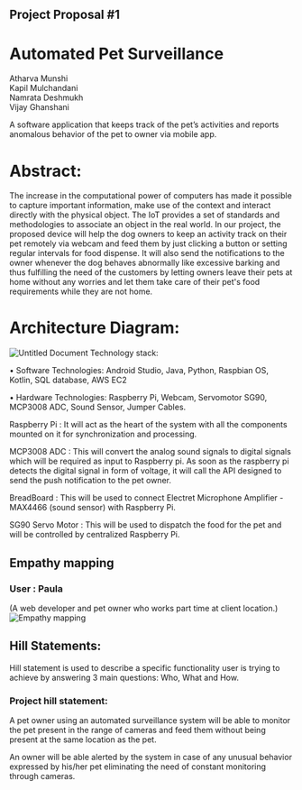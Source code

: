 ## Project Proposal #1

# Automated Pet Surveillance

Atharva Munshi        
Kapil Mulchandani  	    
Namrata Deshmukh           
Vijay Ghanshani

A software application that keeps track of the pet’s activities and reports anomalous behavior of the pet to owner via mobile app. 

# Abstract:
The increase in the computational power of computers has made it possible to capture important information, make use of the context and interact directly with the physical object. The IoT provides a set of standards and methodologies to associate an object in the real world. In our project, the proposed device will help the dog owners to keep an activity track on their pet remotely via webcam and feed them by just clicking a button or setting regular intervals for food dispense. It will also send the notifications to the owner whenever the dog behaves abnormally like excessive barking and thus fulfilling the need of the customers by letting owners leave their pets at home without any worries and let them take care of their pet's food requirements while they are not home.

# Architecture Diagram:
![Untitled Document](https://user-images.githubusercontent.com/33183783/66629690-648cc380-ebb7-11e9-8a2f-4f85bad2a419.png)
Technology stack: 

•	Software Technologies: Android Studio, Java, Python, Raspbian OS, Kotlin, SQL database, AWS EC2

•	Hardware Technologies: Raspberry Pi, Webcam, Servomotor SG90, MCP3008 ADC, Sound Sensor, Jumper Cables.

Raspberry Pi : It will act as the heart of the system with all the components mounted on it for synchronization and processing.

MCP3008 ADC : This will convert the analog sound signals to digital signals which will be required as input to Raspberry pi. As soon as the raspberry pi detects the digital signal in form of voltage, it will call the API designed to send the push notification to the pet owner. 

BreadBoard : This will be used to connect Electret Microphone Amplifier - MAX4466 (sound sensor) with Raspberry Pi.

SG90 Servo Motor : This will be used to dispatch the food for the pet and will be controlled by centralized Raspberry Pi.

## Empathy mapping
### User : Paula
  (A web developer and pet owner who works part time at client location.)
![Empathy mapping](https://user-images.githubusercontent.com/31982121/68059193-c1603300-fcb8-11e9-9837-e5f06fd8c285.jpg)

## Hill Statements:
Hill statement is used to describe a specific functionality user is trying to achieve by answering 3 main questions: Who, What and How.
### Project hill statement:
A pet owner using an automated surveillance system will be able to monitor the pet present in the range of cameras and feed them without being present at the same location as the pet.

An owner will be able alerted by the system in case of any unusual behavior expressed by his/her pet eliminating the need of constant monitoring through cameras.

